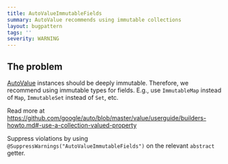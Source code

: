 ```yaml
---
title: AutoValueImmutableFields
summary: AutoValue recommends using immutable collections
layout: bugpattern
tags: ''
severity: WARNING
---
```


<!--
*** AUTO-GENERATED, DO NOT MODIFY ***
To make changes, edit the @BugPattern annotation or the explanation in docs/bugpattern.
-->

## The problem
[AutoValue](https://github.com/google/auto/tree/master/value) instances should
be deeply immutable. Therefore, we recommend using immutable types for fields.
E.g., use `ImmutableMap` instead of `Map`, `ImmutableSet` instead of `Set`, etc.

Read more at
https://github.com/google/auto/blob/master/value/userguide/builders-howto.md#-use-a-collection-valued-property

Suppress violations by using `@SuppressWarnings("AutoValueImmutableFields")` on
the relevant `abstract` getter.


